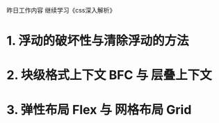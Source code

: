 昨日工作内容
  继续学习《css深入解析》
  # 1. 浮动的破坏性与清除浮动的方法
  # 2. 块级格式上下文 BFC 与 层叠上下文
  # 3. 弹性布局 Flex 与 网格布局 Grid
  


  